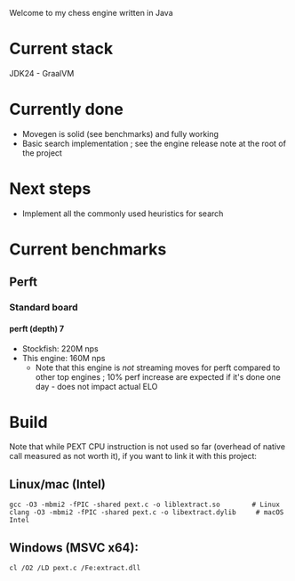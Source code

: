 Welcome to my chess engine written in Java

# Current stack
JDK24 - GraalVM

# Currently done
- Movegen is solid (see benchmarks) and fully working
- Basic search implementation ; see the engine release note at the root of the project

# Next steps
- Implement all the commonly used heuristics for search

# Current benchmarks
## Perft
### Standard board
#### perft (depth) 7
- Stockfish: 220M nps
- This engine: 160M nps
  - Note that this engine is *not* streaming moves for perft compared to other top engines ; 10% perf increase are expected if it's done one day - does not impact actual ELO

# Build
Note that while PEXT CPU instruction is not used so far (overhead of native call measured as not worth it), if you want to link it with this project:

## Linux/mac (Intel)
```
gcc -O3 -mbmi2 -fPIC -shared pext.c -o liblextract.so        # Linux
clang -O3 -mbmi2 -fPIC -shared pext.c -o libextract.dylib     # macOS Intel
```

## Windows (MSVC x64):
```
cl /O2 /LD pext.c /Fe:extract.dll
```